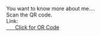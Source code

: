 You want to know more about me....<br>
Scan the QR code.<br>
Link: <br>
<a href ="https://github.com/komalsingh1606/Scan_me/blob/main/QR%20Code.jpg">&nbsp;&nbsp;&nbsp;&nbsp;&nbsp;&nbsp;Click for OR Code </a>
